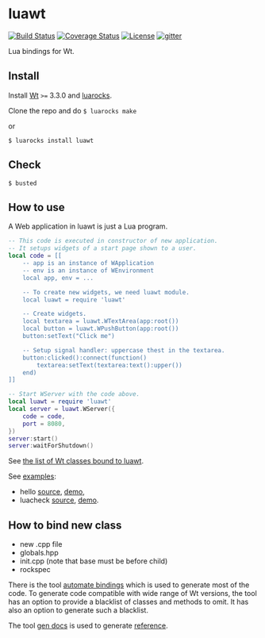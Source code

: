 # luawt

[![Build Status][build-status]][travis]
[![Coverage Status][coveralls-badge]][coveralls-page]
[![License][license]](LICENSE)
[![gitter][gitter-badge]][gitter-page]

Lua bindings for Wt.

## Install

Install [Wt][wt] `>=` 3.3.0 and [luarocks][luarocks].

Clone the repo and do
`$ luarocks make`

or

`$ luarocks install luawt`

## Check

`$ busted`

## How to use

A Web application in luawt is just a Lua program.

```lua
-- This code is executed in constructor of new application.
-- It setups widgets of a start page shown to a user.
local code = [[
    -- app is an instance of WApplication
    -- env is an instance of WEnvironment
    local app, env = ...

    -- To create new widgets, we need luawt module.
    local luawt = require 'luawt'

    -- Create widgets.
    local textarea = luawt.WTextArea(app:root())
    local button = luawt.WPushButton(app:root())
    button:setText("Click me")

    -- Setup signal handler: uppercase thest in the textarea.
    button:clicked():connect(function()
        textarea:setText(textarea:text():upper())
    end)
]]

-- Start WServer with the code above.
local luawt = require 'luawt'
local server = luawt.WServer({
    code = code,
    port = 8080,
})
server:start()
server:waitForShutdown()
```

See [the list of Wt classes bound to luawt][reference].

See [examples][examples]:
 * hello [source][hello-source], [demo][hello-demo],
 * luacheck [source][luacheck-source], [demo][luacheck-demo].

## How to bind new class

 - new .cpp file
 - globals.hpp
 - init.cpp (note that base must be before child)
 - rockspec

There is the tool [automate bindings][automate_bindings] which is used
to generate most of the code. To generate code compatible with wide
range of Wt versions, the tool has an option to provide a blacklist
of classes and methods to omit. It has also an option to generate
such a blacklist.

The tool [gen docs][gen-docs] is used to generate
[reference][reference].

[license]: https://img.shields.io/badge/License-GPL2-brightgreen.png
[travis]: https://travis-ci.org/LuaAndC/luawt
[build-status]: https://travis-ci.org/LuaAndC/luawt.png?branch=master
[coveralls-page]: https://coveralls.io/r/LuaAndC/luawt
[coveralls-badge]: https://coveralls.io/repos/LuaAndC/luawt/badge.png
[gitter-page]: https://gitter.im/luawt/Lobby
[gitter-badge]: https://badges.gitter.im/USER/REPO.png
[examples]: https://github.com/LuaAndC/luawt/tree/master/examples
[reference]: https://github.com/LuaAndC/luawt/blob/master/docs/reference.md
[automate_bindings]: https://github.com/LuaAndC/luawt/blob/master/tools/automate_bindings.py
[gen-docs]: https://github.com/LuaAndC/luawt/blob/master/tools/gen-docs.lua
[wt]: https://www.webtoolkit.eu/
[luarocks]: https://luarocks.org/
[hello-source]: https://github.com/LuaAndC/luawt/tree/master/examples/hello
[hello-demo]: http://hello.locksat.tk/
[luacheck-source]: https://github.com/LuaAndC/luawt/tree/master/examples/luacheck
[luacheck-demo]: http://luawt.locksat.tk/
